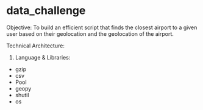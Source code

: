 # data_challenge

Objective:
To build an efficient script that finds the closest airport to a given user based on their geolocation and the geolocation of the airport.

Technical Architecture:
1) Language & Libraries:
- gzip
- csv
- Pool
- geopy
- shutil
- os

